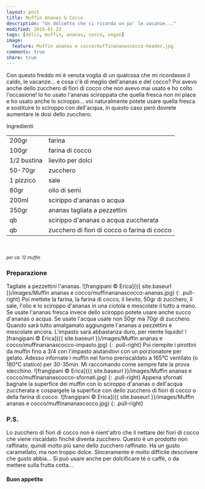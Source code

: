 ```yaml
---
layout: post
title: Muffin Ananas & Cocco
description: "Un dolcetto che ci ricorda un po' le vacanze..."
modified: 2015-01-23
tags: [dolci, muffin, ananas, cocco, vegan]
image:
  feature: Muffin ananas e cocco/muffinananascocco-header.jpg
comments: true
share: true
---
```


Con questo freddo mi è venuta voglia di un qualcosa che mi ricordasse il caldo, le vacanze... e cosa c'è di meglio dell'ananas e del cocco? Poi avevo anche dello zucchero di fiori di cocco che non avevo mai usato e ho colto l'occasione! Io ho usato l'ananas sciroppata che quella fresca non mi piace e ho usato anche lo sciroppo... voi naturalmente potete usare quella fresca e sostituire lo sciroppo con dell'acqua, in questo caso però dovrete aumentare le dosi dello zucchero.


<div class="ingredients">
  <div class="ingredients-title">Ingredienti</div>
  <table>
    <tbody>
      </tr>
      <tr>
        <td>200gr</td>
        <td>farina</td>
      </tr>
      <tr>
        <td>100gr</td>
        <td>farina di cocco</td>
      </tr>
      <tr>
        <td>1/2 bustina</td>
        <td>lievito per dolci</td>
      </tr>
      <tr>
        <td>50-70gr</td>
        <td>zucchero</td>
      </tr>
      <tr>
        <td>1 pizzico</td>
        <td>sale</td>
      </tr>
      <tr>
        <td>80gr</td>
        <td>olio di semi</td>
      </tr>
      <tr>
        <td>200ml</td>
        <td>scirippo d'ananas o acqua</td>
      </tr>
      <tr>
        <td>350gr</td>
        <td>ananas tagliata a pezzettini</td>
      </tr>
      <tr>
        <td>qb</td>
        <td>scirippo d'ananas o acqua zuccherata</td>
      </tr>
      <tr>
        <td>qb</td>
        <td>zucchero di fiori di cocco o farina di cocco</td>  
      </tr>
    </tbody>
  </table>
  <br></br>
  <i class="pull-right" style="font-size: 80%;">per ca. 12 muffin</i>
</div>


<h3>
  <font color="grey">
    <i class="icon-cogs"></i>
  </font> Preparazione
</h3>

Tagliate a pezzettini l'ananas.
![frangipani © Erica]({{ site.baseurl }}/images/Muffin ananas e cocco/muffinananascocco-ananas.jpg)
{: .pull-right}
Poi mettete la farina, la farina di cocco, il lievito, 50gr di zucchero, il sale, l'olio e lo sciroppo d'ananas in una ciotola e mescolate il tutto a mano. Se usate l'ananas fresca invece dello sciroppo potete usare anche succo d'ananas o acqua. Se usate l'acqua usate non 50gr ma 70gr di zucchero. Quando sarà tutto amalgamato aggiungete l'ananas a pezzettini e mescolate ancora. L'impasto sarà abbastanza duro, per niente liquido!
![frangipani © Erica]({{ site.baseurl }}/images/Muffin ananas e cocco/muffinananascocco-impasto.jpg)
{: .pull-right}
Poi riempite i pirottini da muffin fino a 3/4 con l'impasto aiutandovi con un porzionatore per gelato. Adesso infornate i muffin nel forno preriscaldato a 165°C ventilato (o 180°C statico) per 30-35min. Mi raccomando come sempre fate la prova stecchino.
![frangipani © Erica]({{ site.baseurl }}/images/Muffin ananas e cocco/muffinananascocco-sfornati.jpg)
{: .pull-right}
Appena sfornati bagnate la superfice dei muffin con lo sciroppo d'ananas o dell'acqua zuccherata e cospargete la superfice con dello zucchero di fiori di cocco o della farina di cocco.
![frangipani © Erica]({{ site.baseurl }}/images/Muffin ananas e cocco/muffinananascocco.jpg)
{: .pull-right}

<h3>
  <font color="#FFCC00">
    <i class="icon-lightbulb"></i>
  </font> P.S.
</h3>

Lo zucchero di fiori di cocco non è nient'altro che il nettare dei fiori di cocco che viene riscaldato finché diventa zucchero. Questo è un prodotto non raffinato, quindi molto più sano dello zucchero raffinato. Ha un gusto caramellato, ma non troppo dolce. Sinceramente è molto difficile descrivere che gusto abbia... Si può usare anche per dolcificare té o caffé, o da mettere sulla frutta cotta...

<h4>Buon appetito
  <font color="red">
    <i class="icon-smile"></i>
  </font>
</h4>

